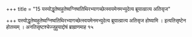 +++
title = "15 यस्योद्धृतेष्वहुतेष्वग्निष्वतिथिरभ्यागच्छेत्स्वयमेनमभ्युदेत्य ब्रूयात्व्रात्य अतिसृज"

+++
यस्योद्धृतेष्वहुतेष्वग्निष्वतिथिरभ्यागच्छेत्स्वयमेनमभ्युदेत्य ब्रूयात्व्रात्य अतिसृज होष्यामि । इत्यतिसृष्टेन होतव्यम् । अनतिसृष्टश्चेज्जुहुयाद्दोषं ब्राह्मणमाह १५